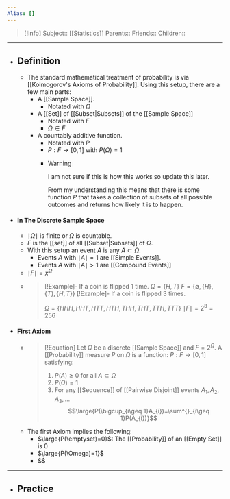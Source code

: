 ```yaml
---
Alias: []
---
```

> [!Info]
> Subject:: [[Statistics]]
> Parents:: 
> Friends:: 
> Children:: 
---
- ## Definition
	- The standard mathematical treatment of probability is via [[Kolmogorov's Axioms of Probability]]. Using this setup, there are a few main parts:
		- A [[Sample Space]].
			- Notated with $\Omega$
		- A [[Set]] of [[Subset|Subsets]] of the [[Sample Space]]
			- Notated with $F$
			- $\Omega \in F$
		- A countably additive function.
			- Notated with $P$
			- $P: F\to[0,1]$ with $P(\Omega)=1$
			- > [!Warning]
			  > I am not sure if this is how this works so update this later.
			  > 
			  > From my understanding this means that there is some function $P$ that takes a collection of subsets of all possible outcomes and returns how likely it is to happen.
- #### In The Discrete Sample Space
	- $\mid\Omega \mid$ is finite or $\Omega$ is countable.
	- $F$ is the [[set]] of all [[Subset|Subsets]] of $\Omega$.
	- With this setup an event $A$ is any $A \subset \Omega$.
		- Events $A$ with $\mid A\mid=1$ are [[Simple Events]].
		- Events $A$ with $\mid A\mid>1$ are [[Compound Events]]
	- $\mid F\mid=x^\Omega$
	- > [!Example]-
	  > If a coin is flipped $1$ time.
	  > $\Omega=\{ H,T \}$
	  > $F=\{ \emptyset,\{ H \},\{ T \},\{ H,T \} \}$
	  > [!Example]-
	  > If a coin is flipped $3$ times.
	  > 
	  > $\Omega=\{ HHH, HHT,HTT,HTH,THH,THT,TTH,TTT \}$
	  > $\mid F\mid=2^8=256$
- #### First Axiom
	- > [!Equation]
	  > Let $\Omega$ be a discrete [[Sample Space]] and $F=2^\Omega$. A [[Probability]] measure $P$ on $\Omega$ is a function: $P:F\to[0,1]$ satisfying:
	  > 1. $P(A) \geq 0$ for all $A\subset\Omega$
	  > 2. $P(\Omega)=1$
	  > 3. For any [[Sequence]] of [[Pairwise Disjoint]] events $A_{1},A_{2},A_{3},\dots$
	  >    $$\large{P(\bigcup_{i\geq 1}A_{i})=\sum^{}_{i\geq 1}P(A_{i})}$$
	- The first Axiom implies the following:
		- $\large{P(\emptyset)=0}$: The [[Probability]] of an [[Empty Set]] is $0$
		- $\large{P(\Omega)=1}$
		- $$
---
- ## Practice